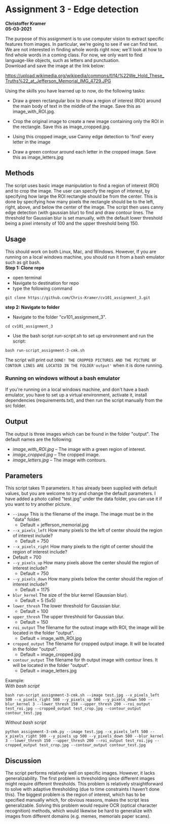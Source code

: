 # Assignment 3 - Edge detection
**Christoffer Kramer**  
**05-03-2021**  


The purpose of this assignment is to use computer vision to extract specific features from images. In particular, we're going to see if we can find text. We are not interested in finding whole words right now; we'll look at how to find whole words in a coming class. For now, we only want to find language-like objects, such as letters and punctuation.  
Download and save the image at the link below:  

https://upload.wikimedia.org/wikipedia/commons/f/f4/%22We_Hold_These_Truths%22_at_Jefferson_Memorial_IMG_4729.JPG

Using the skills you have learned up to now, do the following tasks:  

- Draw a green rectangular box to show a region of interest (ROI) around the main body of text in the middle of the image. Save this as image_with_ROI.jpg.  

- Crop the original image to create a new image containing only the ROI in the rectangle. Save this as image_cropped.jpg.  

- Using this cropped image, use Canny edge detection to 'find' every letter in the image  

- Draw a green contour around each letter in the cropped image. Save this as image_letters.jpg  

## Methods
The script uses basic image manipulation to find a region of interest (ROI) and to crop the image. The user can specify the region of interest, by specifying how large the ROI rectangle should be from the center. This is done by specifying how many pixels the rectangle should be to the left, right, above, and below the center of the image. The script then uses canny edge detection (with gaussian blur) to find and draw contour lines. The threshold for Gaussian blur is set manually, with the default lower threshold being a pixel intensity of 100 and the upper threshold being 150.  

## Usage  
This should work on both Linux, Mac, and Windows. However, If you are running on a local windows machine, you should run it from a bash emulator such as git bash.  
**Step 1: Clone repo**
- open terminal
- Navigate to destination for repo
- type the following command
 ```console
 git clone https://github.com/Chris-Kramer/cv101_assignment_3.git  
 ```
**step 2: Navigate to folder**
- Navigate to the folder "cv101_assignment_3".
```console
cd cv101_assignment_3
```  
- Use the bash script _run-script.sh_ to set up environment and run the script:  
```console
bash run-script_assignment-3-cmk.sh
```  
The script will print out `DONE! THE CROPPED PICTURES AND THE PICTURE OF CONTOUR LINES ARE LOCATED IN THE FOLDER'output'` when it is done running. 

### Running on windows without a bash emulator
If you're running on a local windows machine, and don't have a bash emulator, you have to set up a virtual environment, activate it, install dependencies (requirements.txt), and then run the script manually from the src folder.  

## Output
The output is three images which can be found in the folder "output". The default names are the following: 
- _image_with_ROI.jpg_ – The image with a green region of interest.
- _image_cropped.jpg_ – The cropped image.
- _image_letters.jpg_ – The image with contours.


## Parameters
This script takes 11 parameters. It has already been supplied with default values, but you are welcome to try and change the default parameters. I have added a photo called "test.jpg" under the data folder, you can use it if you want to try another picture.  

- `--image` This is the filename of the image. The image must be in the "data" folder.  
    - Default = jefferson_memorial.jpg  
- `--x_pixels_left` How many pixels to the left of center should the region of interest include?  
    - Default = 750  
- `--x_pixels_right` How many pixels to the right of center should the region of interest include?  
- Default = 700  
- `--y_pixels_up` How many pixels above the center should the region of interest include?  
    - Default = 750  
- `--y_pixels_down` How many pixels below the center should the region of interest include?  
    - Default = 1175  
- `blur_kernel` The size of the blur kernel (Gaussian blur).  
    - Default = 5 (5x5)  
- `lower_thresh` The lower threshold for Gaussian blur.  
    - Default = 100  
- `upper_thresh` The upper threshhold for Gaussian blur.  
    - Default = 150
- `roi_output` The filename for the outout image with ROI, the image will be located in the folder "output".  
    - Default = image_with_ROI.jpg  
- `cropped_output` The filename for cropped output image. It will be located in the folder "output".  
    - Default = image_cropped.jpg  
- `contour_output` The filename for th output image with contour lines. It will be located in the folder "output".  
    - Default = image_letters.jpg

Example:  
_With bash script_
```console
bash run-script_assignment-3-cmk.sh --image test.jpg --x_pixels_left 500 --x_pixels_right 500 --y_pixels_up 500 --y_pixels_down 500 --blur_kernel 3 --lower_thresh 150 --upper_thresh 200 --roi_output test_roi.jpg --cropped_output test_crop.jpg --contour_output contour_test.jpg
```  
_Without bash script_
```console
python assignment-3-cmk.py --image test.jpg --x_pixels_left 500 --x_pixels_right 500 --y_pixels_up 500 --y_pixels_down 500 --blur_kernel 3 --lower_thresh 150 --upper_thresh 200 --roi_output test_roi.jpg --cropped_output test_crop.jpg --contour_output contour_test.jpg
```  

## Discussion  
The script performs relatively well on specific images. However, it lacks generalizability. The first problem is thresholding since different images might require different thresholds. This problem is relatively straightforward to solve with adaptive thresholding (due to time constraints I haven’t done this). 
The biggest problem is the region of interest, which has to be specified manually which, for obvious reasons, makes the script less generalizable. Solving this problem would require OCR (optical character recognition) methods, which would likewise be hard to generalize with images from different domains (e.g. memes, memorials paper scans).

